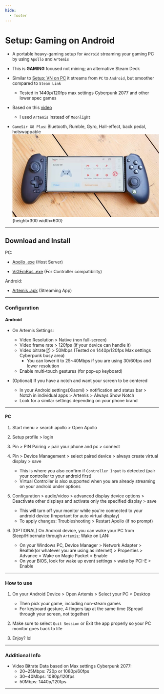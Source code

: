 ```yaml
---
hide:
  - footer
---
```

# Setup: Gaming on Android

- A portable heavy-gaming setup for `Android` streaming your gaming PC by using `Apollo` and `Artemis`

- This is **GAMING** focused not mining; an alternative Steam Deck

- Similar to [Setup: VN on PC](setupVnOnPC.md) it streams from `PC` to `Android`, but smoother compared to `Steam Link`
    - Tested in 1440p/120fps max settings Cyberpunk 2077 and other lower spec games

- Based on this [video](https://www.youtube.com/watch?v=ERC7UrkRL2c)
    - I used `Artemis` instead of `Moonlight`

- `GameSir G8 Plus`: Bluetooth, Rumble, Gyro, Hall-effect, back pedal, hotswappable
    ![Android Controller](../img/android-controller.png){height=300 width=600}

---

## Download and Install

PC:

- [Apollo .exe](https://github.com/ClassicOldSong/Apollo/releases/latest) (Host Server)

- [ViGEmBus .exe](https://github.com/nefarius/ViGEmBus/releases/latest) (For Controller compatibility)

Android:

 - [Artemis .apk](https://github.com/ClassicOldSong/moonlight-android/releases/latest) (Streaming App)


---

### Configuration

#### Android

- On Artemis Settings:
    - Video Resolution > Native (non full-screen)
    - Video frame rate > 120fps (if your device can handle it)
    - Video bitrate([?](setupGamingOnAndroid.md/#additional-info)) > 50Mbps (Tested on 1440p/120fps Max settings Cyberpunk busy area)
        - You can lower it to 25~40Mbps if you are using 30/60fps and lower resolution
    - Enable multi-touch gestures (for pop-up keyboard)

- (Optional) If you have a notch and want your screen to be centered
    - In your Android settings(Xiaomi) > notification and status bar > Notch in individual apps > Artemis > Always Show Notch
    - Look for a similar settings depending on your phone brand

---

#### PC

1. Start menu > search apollo > Open Apollo

2. Setup profile > login

3. Pin > PIN Pairing > pair your phone and pc > connect

4. Pin > Device Management > select paired device > always create virtual display > save
    - This is where you also confirm if `Controller Input` is detected (pair your controller to your android first)
    - Virtual Controller is also supported when you are already streaming on your android under options

5. Configuration > audio/video > advanced display device options > Deactivate other displays and activate only the specified display > save
    - This will turn off your monitor while you're connected to your android device (Important for auto virtual display)
    - To apply changes: Troubleshooting > Restart Apollo (if no prompt)

6. (OPTIONAL) On Android device, you can wake your PC from Sleep/Hibernate through `Artemis`; Wake on LAN:
    - On your Windows PC, Device Manager > Network Adapter > Realtek(or whatever you are using as internet) > Properties > Advance > Wake on Magic Packet > Enable
    - On your BIOS, look for wake up event settings > wake by PCI-E > Enable

---

### How to use

1. On your Android Device > Open Artemis > Select your PC > Desktop
    - Then pick your game, including non-steam games
    - For keyboard gesture, 4 fingers tap at the same time (Spread through your screen, not together)

2. Make sure to select `Quit Session` or Exit the app properly so your PC monitor goes back to life

3. Enjoy? lol

---

### Additional Info

- Video Bitrate Data based on Max settings Cyberpunk 2077:
    - 20~25Mbps: 720p or 1080p/60fps
    - 30~40Mbps: 1080p/120fps
    - 50Mbps: 1440p/120fps

---